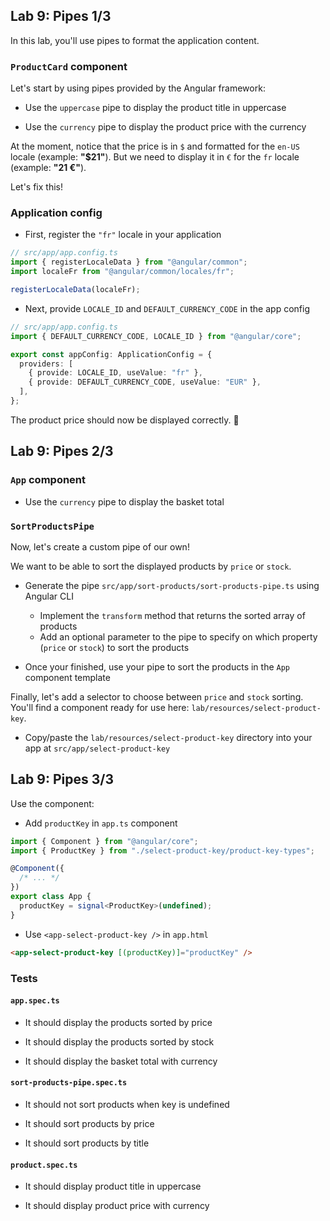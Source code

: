 ## Lab 9: Pipes 1/3

In this lab, you'll use pipes to format the application content.

### `ProductCard` component

Let's start by using pipes provided by the Angular framework:

- Use the `uppercase` pipe to display the product title in uppercase

- Use the `currency` pipe to display the product price with the currency

At the moment, notice that the price is in `$` and formatted for the `en-US` locale (example: **"$21"**).
But we need to display it in `€` for the `fr` locale (example: **"21 €"**).

Let's fix this!

### Application config

- First, register the `"fr"` locale in your application

```ts
// src/app/app.config.ts
import { registerLocaleData } from "@angular/common";
import localeFr from "@angular/common/locales/fr";

registerLocaleData(localeFr);
```

- Next, provide `LOCALE_ID` and `DEFAULT_CURRENCY_CODE` in the app config

```ts
// src/app/app.config.ts
import { DEFAULT_CURRENCY_CODE, LOCALE_ID } from "@angular/core";

export const appConfig: ApplicationConfig = {
  providers: [
    { provide: LOCALE_ID, useValue: "fr" },
    { provide: DEFAULT_CURRENCY_CODE, useValue: "EUR" },
  ],
};
```

The product price should now be displayed correctly. 🎉

<!-- separator-vertical -->

## Lab 9: Pipes 2/3
### `App` component

- Use the `currency` pipe to display the basket total

### `SortProductsPipe`

Now, let's create a custom pipe of our own!

We want to be able to sort the displayed products by `price` or `stock`.

- Generate the pipe `src/app/sort-products/sort-products-pipe.ts` using Angular CLI

  - Implement the `transform` method that returns the sorted array of products
  - Add an optional parameter to the pipe to specify on which property (`price` or `stock`) to sort the products

- Once your finished, use your pipe to sort the products in the `App` component template

Finally, let's add a selector to choose between `price` and `stock` sorting.
You'll find a component ready for use here: `lab/resources/select-product-key`.

- Copy/paste the `lab/resources/select-product-key` directory into your app at `src/app/select-product-key`

<!-- separator-vertical -->

## Lab 9: Pipes 3/3

Use the component:

- Add `productKey` in `app.ts` component

```ts
import { Component } from "@angular/core";
import { ProductKey } from "./select-product-key/product-key-types";

@Component({
  /* ... */
})
export class App {
  productKey = signal<ProductKey>(undefined);
}
```

- Use `<app-select-product-key />` in `app.html`

```html
<app-select-product-key [(productKey)]="productKey" />
```

### Tests

#### `app.spec.ts`

- It should display the products sorted by price

- It should display the products sorted by stock

- It should display the basket total with currency

#### `sort-products-pipe.spec.ts`

- It should not sort products when key is undefined

- It should sort products by price

- It should sort products by title

#### `product.spec.ts`

- It should display product title in uppercase

- It should display product price with currency


